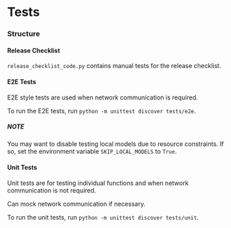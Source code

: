# Tests

### Structure

#### Release Checklist

`release_checklist_code.py` contains manual tests for the release checklist.

#### E2E Tests

E2E style tests are used when network communication is required.

To run the E2E tests, run `python -m unittest discover tests/e2e`.

##### NOTE

You may want to disable testing local models due to resource constraints. If so, set the environment variable
`SKIP_LOCAL_MODELS` to `True`.

#### Unit Tests

Unit tests are for testing individual functions and when network communication is not required.

Can mock network communication if necessary.

To run the unit tests, run `python -m unittest discover tests/unit`.